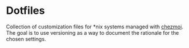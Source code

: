 # Dotfiles #
Collection of customization files for *nix systems managed with [chezmoi](https://www.chezmoi.io).
The goal is to use versioning as a way to document the rationale for the chosen settings.
